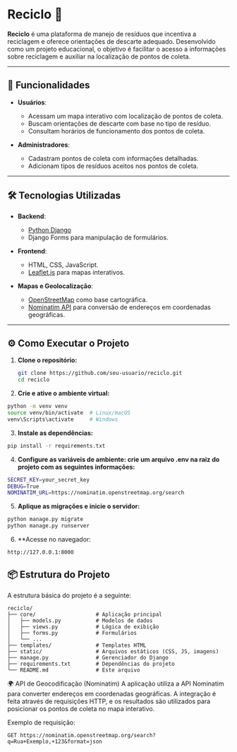 # Reciclo 🌱

**Reciclo** é uma plataforma de manejo de resíduos que incentiva a reciclagem e oferece orientações de descarte adequado. Desenvolvido como um projeto educacional, o objetivo é facilitar o acesso a informações sobre reciclagem e auxiliar na localização de pontos de coleta.

---

## 🚀 Funcionalidades

- **Usuários**:
  - Acessam um mapa interativo com localização de pontos de coleta.
  - Buscam orientações de descarte com base no tipo de resíduo.
  - Consultam horários de funcionamento dos pontos de coleta.

- **Administradores**:
  - Cadastram pontos de coleta com informações detalhadas.
  - Adicionam tipos de resíduos aceitos nos pontos de coleta.

---

## 🛠️ Tecnologias Utilizadas

- **Backend**: 
  - [Python Django](https://www.djangoproject.com/)
  - Django Forms para manipulação de formulários.

- **Frontend**:
  - HTML, CSS, JavaScript.
  - [Leaflet.js](https://leafletjs.com/) para mapas interativos.

- **Mapas e Geolocalização**:
  - [OpenStreetMap](https://www.openstreetmap.org/) como base cartográfica.
  - [Nominatim API](https://nominatim.org/release-docs/latest/api/Overview/) para conversão de endereços em coordenadas geográficas.

---

## ⚙️ Como Executar o Projeto

1. **Clone o repositório:**
   ```bash
   git clone https://github.com/seu-usuario/reciclo.git
   cd reciclo
   ```
   
2. **Crie e ative o ambiente virtual:**
  ```bash
  python -m venv venv
  source venv/bin/activate  # Linux/macOS
  venv\Scripts\activate     # Windows
  ```

3. **Instale as dependências:**
  ```bash
  pip install -r requirements.txt
  ```

4. **Configure as variáveis de ambiente: crie um arquivo .env na raiz do projeto com as seguintes informações:**
  ```bash
  SECRET_KEY=your_secret_key
  DEBUG=True
  NOMINATIM_URL=https://nominatim.openstreetmap.org/search
  ```

5. **Aplique as migrações e inicie o servidor:**
  ```bash
  python manage.py migrate
  python manage.py runserver
  ```

6. **Acesse no navegador:
  ```http
  http://127.0.0.1:8000
  ```

## 📦 Estrutura do Projeto

A estrutura básica do projeto é a seguinte:

```plaintext
reciclo/
├── core/                   # Aplicação principal
│   ├── models.py           # Modelos de dados
│   ├── views.py            # Lógica de exibição
│   ├── forms.py            # Formulários
│   └── ...
├── templates/              # Templates HTML
├── static/                 # Arquivos estáticos (CSS, JS, imagens)
├── manage.py               # Gerenciador do Django
├── requirements.txt        # Dependências do projeto
└── README.md               # Este arquivo
```

🌍 API de Geocodificação (Nominatim)
A aplicação utiliza a API Nominatim para converter endereços em coordenadas geográficas. A integração é feita através de requisições HTTP, e os resultados são utilizados para posicionar os pontos de coleta no mapa interativo.

Exemplo de requisição:

```http
GET https://nominatim.openstreetmap.org/search?q=Rua+Exemplo,+123&format=json
```
